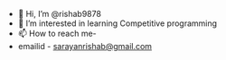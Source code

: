 - 👋 Hi, I’m @rishab9878
- 👀 I’m interested in learning Competitive programming
- 📫 How to reach me-
- emailid - sarayanrishab@gmail.com

<!---
rishab9878/rishab9878 is a ✨ special ✨ repository because its `README.md` (this file) appears on your GitHub profile.
You can click the Preview link to take a look at your changes.
--->

